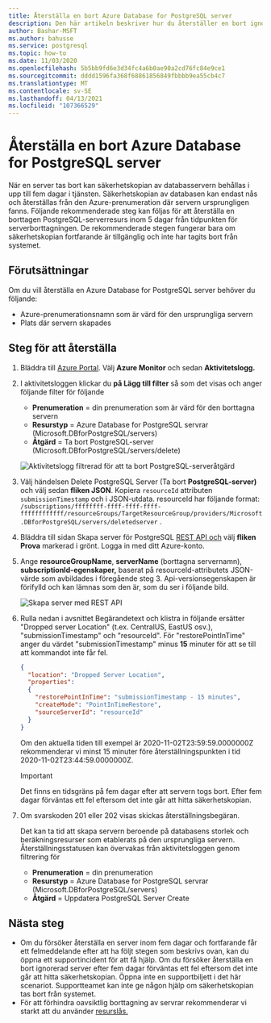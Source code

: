 ```yaml
---
title: Återställa en bort Azure Database for PostgreSQL server
description: Den här artikeln beskriver hur du återställer en bort ignorerad server i Azure Database for PostgreSQL med hjälp av Azure Portal.
author: Bashar-MSFT
ms.author: bahusse
ms.service: postgresql
ms.topic: how-to
ms.date: 11/03/2020
ms.openlocfilehash: 5b5bb9fd6e3d34fc4a6b0ae90a2cd76fc84e9ce1
ms.sourcegitcommit: dddd1596fa368f68861856849fbbbb9ea55cb4c7
ms.translationtype: MT
ms.contentlocale: sv-SE
ms.lasthandoff: 04/13/2021
ms.locfileid: "107366529"
---
```

# <a name="restore-a-dropped-azure-database-for-postgresql-server"></a>Återställa en bort Azure Database for PostgreSQL server

När en server tas bort kan säkerhetskopian av databasservern behållas i upp till fem dagar i tjänsten. Säkerhetskopian av databasen kan endast nås och återställas från den Azure-prenumeration där servern ursprungligen fanns. Följande rekommenderade steg kan följas för att återställa en borttagen PostgreSQL-serverresurs inom 5 dagar från tidpunkten för serverborttagningen. De rekommenderade stegen fungerar bara om säkerhetskopian fortfarande är tillgänglig och inte har tagits bort från systemet. 

## <a name="pre-requisites"></a>Förutsättningar
Om du vill återställa en Azure Database for PostgreSQL server behöver du följande:
- Azure-prenumerationsnamn som är värd för den ursprungliga servern
- Plats där servern skapades

## <a name="steps-to-restore"></a>Steg för att återställa

1. Bläddra till [Azure Portal](https://portal.azure.com/#blade/Microsoft_Azure_ActivityLog/ActivityLogBlade). Välj **Azure Monitor** och sedan **Aktivitetslogg.**

2. I aktivitetsloggen klickar du **på Lägg till filter** så som det visas och anger följande filter för följande

    - **Prenumeration** = din prenumeration som är värd för den borttagna servern
    - **Resurstyp** = Azure Database for PostgreSQL servrar (Microsoft.DBforPostgreSQL/servers)
    - **Åtgärd** = Ta bort PostgreSQL-server (Microsoft.DBforPostgreSQL/servers/delete)
 
    ![Aktivitetslogg filtrerad för att ta bort PostgreSQL-serveråtgärd](./media/howto-restore-dropped-server/activity-log-azure.png)

3. Välj händelsen Delete PostgreSQL Server (Ta bort **PostgreSQL-server)** och välj sedan **fliken JSON**. Kopiera `resourceId` attributen `submissionTimestamp` och i JSON-utdata. resourceId har följande format: `/subscriptions/ffffffff-ffff-ffff-ffff-ffffffffffff/resourceGroups/TargetResourceGroup/providers/Microsoft.DBforPostgreSQL/servers/deletedserver` .


 4. Bläddra till sidan Skapa server för PostgreSQL [REST API och](/rest/api/PostgreSQL/servers/create) välj **fliken Prova** markerad i grönt. Logga in med ditt Azure-konto.

 5. Ange **resourceGroupName**, **serverName** (borttagna servernamn), **subscriptionId-egenskaper,** baserat på resourceId-attributets JSON-värde som avbildades i föregående steg 3. Api-versionsegenskapen är förifylld och kan lämnas som den är, som du ser i följande bild.

    ![Skapa server med REST API](./media/howto-restore-dropped-server/create-server-from-rest-api-azure.png)
  
 6. Rulla nedan i avsnittet Begärandetext och klistra in följande ersätter "Dropped server Location" (t.ex. CentralUS, EastUS osv.), "submissionTimestamp" och "resourceId". För "restorePointInTime" anger du värdet "submissionTimestamp" minus **15** minuter för att se till att kommandot inte får fel.
    
    ```json
    {
      "location": "Dropped Server Location",  
      "properties": 
      {
        "restorePointInTime": "submissionTimestamp - 15 minutes",
        "createMode": "PointInTimeRestore",
        "sourceServerId": "resourceId"
      }
    }
    ```

    Om den aktuella tiden till exempel är 2020-11-02T23:59:59.0000000Z rekommenderar vi minst 15 minuter före återställningspunkten i tid 2020-11-02T23:44:59.0000000Z.

    > [!Important]
    > Det finns en tidsgräns på fem dagar efter att servern togs bort. Efter fem dagar förväntas ett fel eftersom det inte går att hitta säkerhetskopian.
    
7. Om svarskoden 201 eller 202 visas skickas återställningsbegäran. 

    Det kan ta tid att skapa servern beroende på databasens storlek och beräkningsresurser som etablerats på den ursprungliga servern. Återställningsstatusen kan övervakas från aktivitetsloggen genom filtrering för 
   - **Prenumeration** = din prenumeration
   - **Resurstyp** = Azure Database for PostgreSQL servrar (Microsoft.DBforPostgreSQL/servers) 
   - **Åtgärd** = Uppdatera PostgreSQL Server Create

## <a name="next-steps"></a>Nästa steg
- Om du försöker återställa en server inom fem dagar och fortfarande får ett felmeddelande efter att ha följt stegen som beskrivs ovan, kan du öppna ett supportincident för att få hjälp. Om du försöker återställa en bort ignorerad server efter fem dagar förväntas ett fel eftersom det inte går att hitta säkerhetskopian. Öppna inte en supportbiljett i det här scenariot. Supportteamet kan inte ge någon hjälp om säkerhetskopian tas bort från systemet. 
- För att förhindra oavsiktlig borttagning av servrar rekommenderar vi starkt att du använder [resurslås.](https://techcommunity.microsoft.com/t5/azure-database-for-PostgreSQL/preventing-the-disaster-of-accidental-deletion-for-your-PostgreSQL/ba-p/825222)
